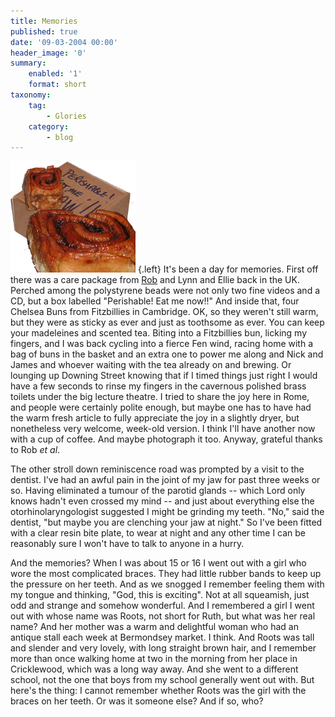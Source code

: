 ```yaml
---
title: Memories
published: true
date: '09-03-2004 00:00'
header_image: '0'
summary:
    enabled: '1'
    format: short
taxonomy:
    tag:
        - Glories
    category:
        - blog
---
```


![Chelsea buns from Fitzbillies](Buns.png) {.left} It's been a day for memories. First off there was a care package from [Rob](../oranges-are-the-only-fruit/) and Lynn and Ellie back in the UK. Perched among the polystyrene beads were not only two fine videos and a CD, but a box labelled "Perishable! Eat me now!!" And inside that, four Chelsea Buns from Fitzbillies in Cambridge. OK, so they weren't still warm, but they were as sticky as ever and just as toothsome as ever. You can keep your madeleines and scented tea. Biting into a Fitzbillies bun, licking my fingers, and I was back cycling into a fierce Fen wind, racing home with a bag of buns in the basket and an extra one to power me along and Nick and James and whoever waiting with the tea already on and brewing. Or lounging up Downing Street knowing that if I timed things just right I would have a few seconds to rinse my fingers in the cavernous polished brass toilets under the big lecture theatre. I tried to share the joy here in Rome, and people were certainly polite enough, but maybe one has to have had the warm fresh article to fully appreciate the joy in a slightly dryer, but nonetheless very welcome, week-old version. I think I'll have another now with a cup of coffee. And maybe photograph it too. Anyway, grateful thanks to Rob _et al_.

The other stroll down reminiscence road was prompted by a visit to the dentist. I've had an awful pain in the joint of my jaw for past three weeks or so. Having eliminated a tumour of the parotid glands -- which Lord only knows hadn't even crossed my mind -- and just about everything else the otorhinolaryngologist suggested I might be grinding my teeth. "No," said the dentist, "but maybe you are clenching your jaw at night." So I've been fitted with a clear resin bite plate, to wear at night and any other time I can be reasonably sure I won't have to talk to anyone in a hurry.

And the memories? When I was about 15 or 16 I went out with a girl who wore the most complicated braces. They had little rubber bands to keep up the pressure on her teeth. And as we snogged I remember feeling them with my tongue and thinking, "God, this is exciting". Not at all squeamish, just odd and strange and somehow wonderful. And I remembered a girl I went out with whose name was Roots, not short for Ruth, but what was her real name? And her mother was a warm and delightful woman who had an antique stall each week at Bermondsey market. I think. And Roots was tall and slender and very lovely, with long straight brown hair, and I remember more than once walking home at two in the morning from her place in Cricklewood, which was a long way away. And she went to a different school, not the one that boys from my school generally went out with. But here's the thing: I cannot remember whether Roots was the girl with the braces on her teeth. Or was it someone else? And if so, who?